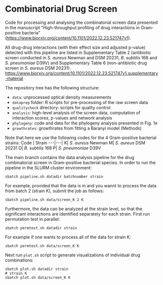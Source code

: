 # Combinatorial Drug Screen

Code for processing and analysing the combinatorial screen data presented in the manuscript "High-throughput profiling of drug interactions in Gram-positive bacteria” (https://www.biorxiv.org/content/10.1101/2022.12.23.521747v1). 

All drug-drug interactions (with their effect size and adjusted p-value) detected with this pipeline are listed in Supplementary Table 2 (antibiotic screen conducted in *S. aureus* Newman and DSM 20231, *B. subtilis* 168 and *S. pneumoniae* D39V) and Supplementary Table 6 (non-antibiotic drug screen in *S. aureus* DSM 20231). https://www.biorxiv.org/content/10.1101/2022.12.23.521747v1.supplementary-material

The repository tree has the following structure:
+ `data`: unprocessed optical density measurements
+ `dataprep` folder: R scripts for pre-processing of the raw screen data
+ `qualitycheck` directory: scripts for quality control
+ `analysis`: high-level analysis of the screen data, computation of interaction scores, p-values and network analysis
+ `phylogeny`: code and data for the phylogeny analysis presented in Fig. 1e
+ `growthrates`: growthrates from fitting a Baranyi model (Methods)

Note that here we use the following codes for the 4 Gram-positive bacterial strains:
Code | Strain
---|---|
K| *S. aureus* Newman
M| *S. aureus* DSM 20231
D| *B. subtilis* 168
P| *S. pneumoniae* D39V

The main branch contains the data analysis pipeline for the drug combinatorial screen in Gram-positive bacterial species. In order to run the pipeline in the SLURM cluster environment:

```sbatch pipeline.sh datadir batchnumber strain```

For example, provided that the data is in  and you wannt to process the data from batch 2 (strain K), submit the job as follows:

```sbatch pipeline.sh data/screen_K 2 K```

Furthermore, the data can be analyzed at the strain level, so that the significant interactions are identified separately for each strain. First run permutation test in parallel:

```sbatch permtest.sh datadir strain```

For example if one wants to process all of the data for strain K:

```sbatch permtest.sh data/screen_K K```

Next run `plot.sh` script to generate visualizations of individual drug combinations:

```
sbatch plot.sh datadir strain
# strain K
sbatch plot.sh data/screen_K K
```
